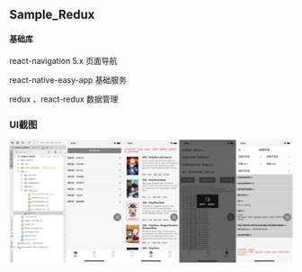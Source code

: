 ## Sample_Redux

#### 基础库

 react-navigation 5.x  页面导航

 react-native-easy-app 基础服务

 redux 、react-redux  数据管理

### UI截图

<img src="https://github.com/chende008/Sample_Redux/blob/master/images/react_native_redux.jpg">

